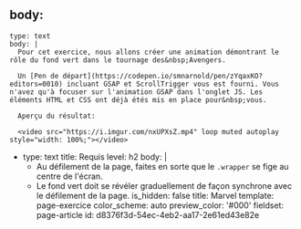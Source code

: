 body:
  -
    type: text
    body: |
      Pour cet exercice, nous allons créer une animation démontrant le rôle du fond vert dans le tournage des&nbsp;Avengers.
      
      Un [Pen de départ](https://codepen.io/smnarnold/pen/zYqaxKO?editors=0010) incluant GSAP et ScrollTrigger vous est fourni. Vous n'avez qu'à focuser sur l'animation GSAP dans l'onglet JS. Les éléments HTML et CSS ont déjà étés mis en place pour&nbsp;vous.
      
      Aperçu du résultat:
      
      <video src="https://i.imgur.com/nxUPXsZ.mp4" loop muted autoplay style="width: 100%;"></video>
  -
    type: text
    title: Requis
    level: h2
    body: |
      - Au défilement de la page, faites en sorte que le `.wrapper` se fige au centre de&nbsp;l'écran.
      - Le fond vert doit se révéler graduellement de façon synchrone avec le défilement de la&nbsp;page.
is_hidden: false
title: Marvel
template: page-exercice
color_scheme: auto
preview_color: '#000'
fieldset: page-article
id: d8376f3d-54ec-4eb2-aa17-2e61ed43e82e
